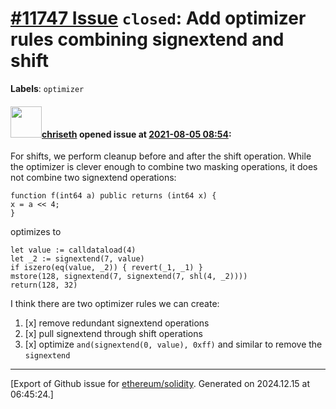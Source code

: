 # [\#11747 Issue](https://github.com/ethereum/solidity/issues/11747) `closed`: Add optimizer rules combining signextend and shift
**Labels**: `optimizer`


#### <img src="https://avatars.githubusercontent.com/u/9073706?v=4" width="50">[chriseth](https://github.com/chriseth) opened issue at [2021-08-05 08:54](https://github.com/ethereum/solidity/issues/11747):

For shifts, we perform cleanup before and after the shift operation. While the optimizer is clever enough to combine two masking operations, it does not combine two signextend operations:
```
function f(int64 a) public returns (int64 x) {
x = a << 4;
}
```
optimizes to
```
let value := calldataload(4)
let _2 := signextend(7, value)
if iszero(eq(value, _2)) { revert(_1, _1) }
mstore(128, signextend(7, signextend(7, shl(4, _2))))
return(128, 32)
```

I think there are two optimizer rules we can create:
1. [x] remove redundant signextend operations
2. [x] pull signextend through shift operations
3. [x] optimize `and(signextend(0, value), 0xff)` and similar to remove the `signextend`




-------------------------------------------------------------------------------



[Export of Github issue for [ethereum/solidity](https://github.com/ethereum/solidity). Generated on 2024.12.15 at 06:45:24.]
